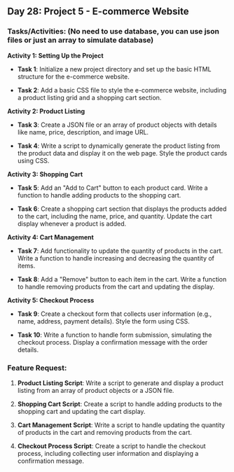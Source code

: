 ## Day 28: Project 5 - E-commerce Website

### Tasks/Activities: (No need to use database, you can use json files or just an array to simulate database)

**Activity 1: Setting Up the Project**

- **Task 1**: Initialize a new project directory and set up the basic HTML structure for the e-commerce website.

- **Task 2**: Add a basic CSS file to style the e-commerce website, including a product listing grid and a shopping cart section.

**Activity 2: Product Listing**

- **Task 3**: Create a JSON file or an array of product objects with details like name, price, description, and image URL.

- **Task 4**: Write a script to dynamically generate the product listing from the product data and display it on the web page. Style the product cards using CSS.

**Activity 3: Shopping Cart**

- **Task 5**: Add an "Add to Cart" button to each product card. Write a function to handle adding products to the shopping cart.

- **Task 6**: Create a shopping cart section that displays the products added to the cart, including the name, price, and quantity. Update the cart display whenever a product is added.

**Activity 4: Cart Management**

- **Task 7**: Add functionality to update the quantity of products in the cart. Write a function to handle increasing and decreasing the quantity of items.

- **Task 8**: Add a "Remove" button to each item in the cart. Write a function to handle removing products from the cart and updating the display.

**Activity 5: Checkout Process**

- **Task 9**: Create a checkout form that collects user information (e.g., name, address, payment details). Style the form using CSS.

- **Task 10**: Write a function to handle form submission, simulating the checkout process. Display a confirmation message with the order details.

### Feature Request:

1. **Product Listing Script**: Write a script to generate and display a product listing from an array of product objects or a JSON file.

2. **Shopping Cart Script**: Create a script to handle adding products to the shopping cart and updating the cart display.

3. **Cart Management Script**: Write a script to handle updating the quantity of products in the cart and removing products from the cart.

4. **Checkout Process Script**: Create a script to handle the checkout process, including collecting user information and displaying a confirmation message.